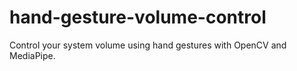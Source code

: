 # hand-gesture-volume-control
Control your system volume using hand gestures with OpenCV and MediaPipe.
